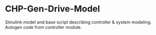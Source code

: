 # CHP-Gen-Drive-Model

Simulink model and base script describing controller & system modeling. 
Autogen code from controller module. 
